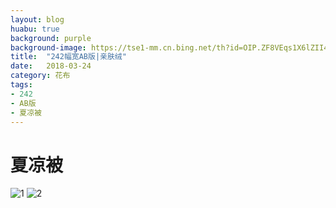 ```yaml
---
layout: blog
huabu: true
background: purple
background-image: https://tse1-mm.cn.bing.net/th?id=OIP.ZF8VEqs1X6lZII49wNYV0AHaHa&w=300&h=300&p=0&o=5&pid=1.7
title:  "242幅宽AB版|亲肤绒"
date:   2018-03-24
category: 花布
tags:
- 242
- AB版
- 夏凉被
---
```


# 夏凉被
![1](http://ww1.sinaimg.cn/large/0060lm7Tly1fpqjtgvy69j30u0143gpp.jpg)
![2](http://ww2.sinaimg.cn/large/0060lm7Tly1fpqjtazuq2j31kw0ebn44.jpg)
